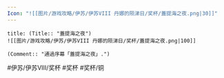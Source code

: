 ```yaml
---
Icon: "![[图片/游戏攻略/伊苏/伊苏VIII 丹娜的陨涕日/奖杯/蓋提海之夜.png|30]]"
---
```

```ad-common-bronze-trophy
title: (Title:: "蓋提海之夜")
![[图片/游戏攻略/伊苏/伊苏VIII 丹娜的陨涕日/奖杯/蓋提海之夜.png|100]]

(Comment:: "通過序幕「蓋提海之夜」.")
```

#伊苏/伊苏VIII/奖杯 #奖杯 #奖杯/铜
